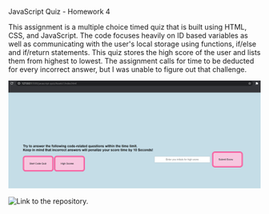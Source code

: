 JavaScript Quiz - Homework 4

This assignment is a multiple choice timed quiz that is built using HTML, CSS, and JavaScript. The code focuses heavily on ID based variables as well as communicating with the user's local storage using functions, if/else and if/return statements. This quiz stores the high score of the user and lists them from highest to lowest. The assignment calls for time to be deducted for every incorrect answer, but I was unable to figure out that challenge. 

![Screenshot of my the quiz in progress.](https://github.com/smartin7337/javascript-quiz/blob/16c6d929da5b70eafff9d16f9f7833730671d7a0/JavaScriptQuiz.png)

![Link to the repository.](https://smartin7337.github.io/javascript-quiz/)